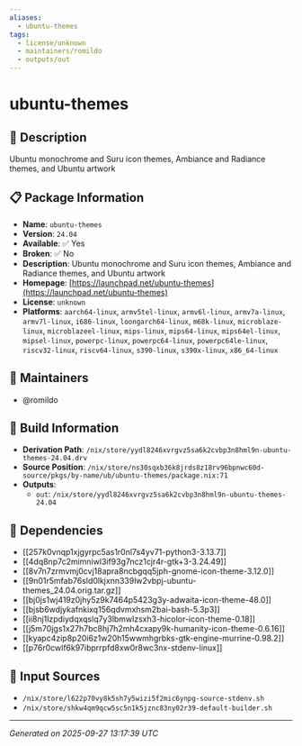 ```yaml
---
aliases:
  - ubuntu-themes
tags:
  - license/unknown
  - maintainers/romildo
  - outputs/out
---
```


# ubuntu-themes

## 📝 Description

Ubuntu monochrome and Suru icon themes, Ambiance and Radiance themes, and Ubuntu artwork

## 📋 Package Information

- **Name**: `ubuntu-themes`
- **Version**: `24.04`
- **Available**: ✅ Yes
- **Broken**: ✅ No
- **Description**: Ubuntu monochrome and Suru icon themes, Ambiance and Radiance themes, and Ubuntu artwork
- **Homepage**: [https://launchpad.net/ubuntu-themes](https://launchpad.net/ubuntu-themes)
- **License**: `unknown`
- **Platforms**: `aarch64-linux`, `armv5tel-linux`, `armv6l-linux`, `armv7a-linux`, `armv7l-linux`, `i686-linux`, `loongarch64-linux`, `m68k-linux`, `microblaze-linux`, `microblazeel-linux`, `mips-linux`, `mips64-linux`, `mips64el-linux`, `mipsel-linux`, `powerpc-linux`, `powerpc64-linux`, `powerpc64le-linux`, `riscv32-linux`, `riscv64-linux`, `s390-linux`, `s390x-linux`, `x86_64-linux`
## 👥 Maintainers

- @romildo


## 🔧 Build Information

- **Derivation Path**: `/nix/store/yydl8246xvrgvz5sa6k2cvbp3n8hml9n-ubuntu-themes-24.04.drv`
- **Source Position**: `/nix/store/ns30sqxb36k8jrds8z18rv96bpnwc60d-source/pkgs/by-name/ub/ubuntu-themes/package.nix:71`
- **Outputs**:
  - `out`:  `/nix/store/yydl8246xvrgvz5sa6k2cvbp3n8hml9n-ubuntu-themes-24.04`

## 🔗 Dependencies

- [[257k0vnqp1xjgyrpc5as1r0nl7s4yv71-python3-3.13.7]]
- [[4dq8np7c2mimniwl3if93g7ncz1cjr4r-gtk+3-3.24.49]]
- [[8v7n7zrmvmj0cvj18apra8ncbgqq5jph-gnome-icon-theme-3.12.0]]
- [[9n01r5mfab76sld0lkjxnn339lw2vbpj-ubuntu-themes_24.04.orig.tar.gz]]
- [[bj0js1wj419z0jhy5z9k7464p5423g3y-adwaita-icon-theme-48.0]]
- [[bjsb6wdjykafnkixq156qdvmxhsm2bai-bash-5.3p3]]
- [[ii8nj1lzpdiydqxqslq7y3lbmwlzsxh3-hicolor-icon-theme-0.18]]
- [[j5m70jgs1x27h7bc8hj7h2mh4cxapy9k-humanity-icon-theme-0.6.16]]
- [[kyapc4zip8p20i6z1w20h15wwmhgrbks-gtk-engine-murrine-0.98.2]]
- [[p76r0cwlf6k97ibprrpfd8xw0r8wc3nx-stdenv-linux]]

## 📁 Input Sources

- `/nix/store/l622p70vy8k5sh7y5wizi5f2mic6ynpg-source-stdenv.sh`
- `/nix/store/shkw4qm9qcw5sc5n1k5jznc83ny02r39-default-builder.sh`

---
*Generated on 2025-09-27 13:17:39 UTC*
